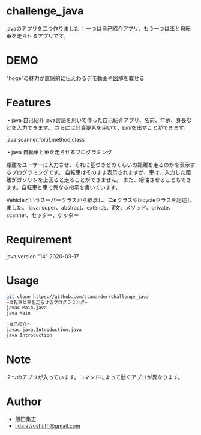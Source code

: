 # challenge_java

javaのアプリを二つ作りました！
一つは自己紹介アプリ、もう一つは車と自転車を走らせるアプリです。
 
# DEMO
 
"hoge"の魅力が直感的に伝えわるデモ動画や図解を載せる
 
# Features
・java 自己紹介
java言語を用いて作った自己紹介アプリ、名前、年齢、身長などを入力できます。
さらには計算要素を用いて、bmiを出すことができます。

java scanner,for,if,method,class

・java 自転車と車を走らせるプログラミング

距離をユーザーに入力させ、それに基づきどのくらいの距離を走るのかを表示するプログラミングです。
自転車はそのまま表示されますが、車は、入力した距離がガソリンを上回ると走ることができません。
また、給油させることもできます。自転車と車で異なる指示を書いています。

Vehicleというスーパークラスから継承し、Carクラスやbicycleクラスを記述しました。
java: super、abstract、extends、if文、メソッド、private、scanner、セッター、ゲッター
 
# Requirement
 

 
java version "14" 2020-03-17
 


 
# Usage 

```bash
git clone https://github.com/stamander/challenge_java
~自転車と車を走らせるプログラミング~
javac Main.java
java Main

~自己紹介〜
javac java.Introduction.java
java Introduction
```
 
# Note
 
２つのアプリが入っています。コマンドによって動くアプリが異なります。
 
# Author

* 飯田集志
* iida.atsushi.fh@gmail.com
 

